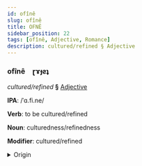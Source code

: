 ```yaml
---
id: ofînê
slug: ofînê
title: OFNÊ
sidebar_position: 22
tags: [ofînê, Adjective, Romance]
description: cultured/refined § Adjective
---
```


### ofînê&emsp;<span kind="abugida">ɽɤɟƨʇ</span>

*cultured/refined* **§** [Adjective](../../tags/Adjective)

**IPA**: /ˈɑ.fi.ne/

**Verb**: to be cultured/refined

**Noun**: culturedness/refinedness

**Modifier**: cultured/refined

<details>
    <summary>Origin</summary>
    French affiné /a.fi.ne/<br/>
    <em>Romance Language Family</em>
</details>